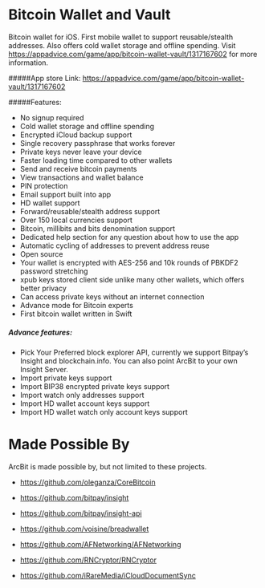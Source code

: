 Bitcoin Wallet and Vault
===========
Bitcoin wallet for iOS. First mobile wallet to support reusable/stealth addresses. Also offers cold wallet storage and offline spending. Visit https://appadvice.com/game/app/bitcoin-wallet-vault/1317167602 for more information.

#####App store Link:
https://appadvice.com/game/app/bitcoin-wallet-vault/1317167602

#####Features:
- No signup required
- Cold wallet storage and offline  spending
- Encrypted iCloud backup support
- Single recovery passphrase that works forever
- Private keys never leave your device
- Faster loading time compared to other wallets
- Send and receive bitcoin payments
- View transactions and wallet balance
- PIN protection
- Email support built into app
- HD wallet support
- Forward/reusable/stealth address support
- Over 150 local currencies support 
- Bitcoin, millibits and bits denomination support
- Dedicated help section for any question about how to use the app
- Automatic cycling of addresses to prevent address reuse
- Open source
- Your wallet is encrypted with AES-256 and 10k rounds of PBKDF2 password stretching
- xpub keys stored client side unlike many other wallets, which offers better privacy
- Can access private keys without an internet connection
- Advance mode for Bitcoin experts
- First bitcoin wallet written in Swift

##### Advance features:

- Pick Your Preferred block explorer API, currently we support Bitpay’s Insight and blockchain.info. You can also point ArcBit to your own Insight Server.
- Import private keys support
- Import BIP38 encrypted private keys support
- Import watch only addresses support
- Import HD wallet account keys support
- Import HD wallet watch only account keys support

Made Possible By
===========
ArcBit is made possible by, but not limited to these projects.

- https://github.com/oleganza/CoreBitcoin

- https://github.com/bitpay/insight

- https://github.com/bitpay/insight-api

- https://github.com/voisine/breadwallet

- https://github.com/AFNetworking/AFNetworking

- https://github.com/RNCryptor/RNCryptor

- https://github.com/iRareMedia/iCloudDocumentSync
